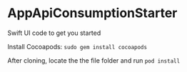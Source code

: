 # AppApiConsumptionStarter
Swift UI code to get you started

Install Cocoapods:
``sudo gem install cocoapods``

After cloning, locate the the file folder and run ``pod install``

